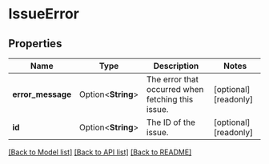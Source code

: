# IssueError

## Properties

Name | Type | Description | Notes
------------ | ------------- | ------------- | -------------
**error_message** | Option<**String**> | The error that occurred when fetching this issue. | [optional][readonly]
**id** | Option<**String**> | The ID of the issue. | [optional][readonly]

[[Back to Model list]](../README.md#documentation-for-models) [[Back to API list]](../README.md#documentation-for-api-endpoints) [[Back to README]](../README.md)


